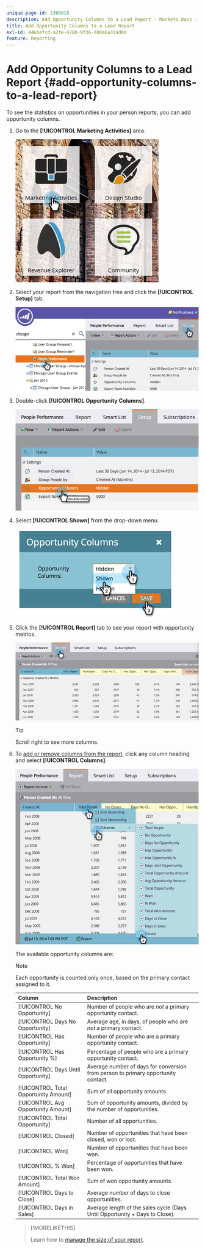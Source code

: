 ```yaml
---
unique-page-id: 2360018
description: Add Opportunity Columns to a Lead Report - Marketo Docs - Product Documentation
title: Add Opportunity Columns to a Lead Report
exl-id: 446befcd-a2fe-478b-9f36-288a6a31adbd
feature: Reporting
---
```

# Add Opportunity Columns to a Lead Report {#add-opportunity-columns-to-a-lead-report}

To see the statistics on opportunities in your person reports, you can add opportunity columns.

1. Go to the **[!UICONTROL Marketing Activities]** area.

   ![](assets/ma.png)

1. Select your report from the navigation tree and click the **[!UICONTROL Setup]** tab.

   ![](assets/two.png)

1. Double-click **[!UICONTROL Opportunity Columns]**.

   ![](assets/three.png)

1. Select **[!UICONTROL Shown]** from the drop-down menu.

   ![](assets/image2014-9-16-12-3a50-3a33.png)

1. Click the **[!UICONTROL Report]** tab to see your report with opportunity metrics.

   ![](assets/five.png)

   >[!TIP]
   >
   >Scroll right to see more columns.

1. To [add or remove columns from the report](/help/marketo/product-docs/reporting/basic-reporting/editing-reports/select-report-columns.md), click any column heading and select **[!UICONTROL Columns]**.

   ![](assets/six.png)

   The available opportunity columns are:

   >[!NOTE]
   >
   >Each opportunity is counted only once, based on the primary contact assigned to it.

   | Column |Description |
   |---|---|
   | [!UICONTROL No Opportunity] |Number of people who are *not* a primary opportunity contact. |
   | [!UICONTROL Days No Opportunity] |Average age, in days, of people who are *not* a primary contact. |
   | [!UICONTROL Has Opportunity] |Number of people who are a primary opportunity contact. |
   | [!UICONTROL Has Opportunity %] |Percentage of people who are a primary opportunity contact. |
   | [!UICONTROL Days Until Opportunity] |Average number of days for conversion from person to primary opportunity contact. |
   | [!UICONTROL Total Opportunity Amount] |Sum of all opportunity amounts. |
   | [!UICONTROL Avg Opportunity Amount] |Sum of opportunity amounts, divided by the number of opportunities. |
   | [!UICONTROL Total Opportunity] |Number of all opportunities. |
   | [!UICONTROL Closed] |Number of opportunities that have been closed, won or lost. |
   | [!UICONTROL Won] |Number of opportunities that have been won. |
   | [!UICONTROL % Won] |Percentage of opportunities that have been won. |
   | [!UICONTROL Total Won Amount] |Sum of won opportunity amounts. |
   | [!UICONTROL Days to Close] |Average number of days to close opportunities. |
   | [!UICONTROL Days in Sales] |Average length of the sales cycle (Days Until Opportunity + Days to Close). |

   >[!MORELIKETHIS]
   >
   >Learn how to [manage the size of your report](/help/marketo/product-docs/reporting/basic-reporting/editing-reports/configure-report-size.md).
